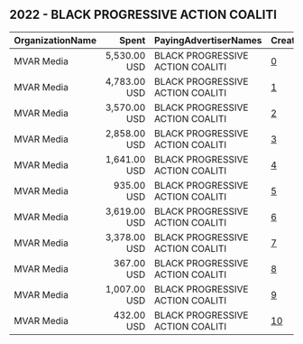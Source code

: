 ## 2022 - BLACK PROGRESSIVE ACTION COALITI 
|OrganizationName|Spent|PayingAdvertiserNames|CreativeUrls|Impressions|Genders|AgeBrackets|CountryCodes|BillingAddresses|CandidateBallotInformation|
|:---|---:|:---|:---|---:|:---|:---|:---|:---|:---|
|MVAR Media|5,530.00 USD|BLACK PROGRESSIVE ACTION COALITI|[0](https://www.snap.com/political-ads/asset/a12c4cffe4f2f4c9c4ac196d0cbd7a43b9628740847619663ed3190e19140e8a?mediaType=png)|1,829,447||49-|united states|"1421 Prince St Suite 320,Alexandria,22314,US"|BPAC|
|MVAR Media|4,783.00 USD|BLACK PROGRESSIVE ACTION COALITI|[1](https://www.snap.com/political-ads/asset/a2157742f56404e92bdcf6b1d80ad244ffc0f19fc3acde1565ac3136c5937754?mediaType=jpg)|1,536,414||49-|united states|"1421 Prince St Suite 320,Alexandria,22314,US"|BPAC|
|MVAR Media|3,570.00 USD|BLACK PROGRESSIVE ACTION COALITI|[2](https://www.snap.com/political-ads/asset/7cb2349ff9d618ee5cf0c28610f33430652efca5098c2106d2cdebdefbcdd0cf?mediaType=mp4)|1,061,659||18-49|united states|"1421 Prince St Suite 320,Alexandria,22314,US"|BPAC|
|MVAR Media|2,858.00 USD|BLACK PROGRESSIVE ACTION COALITI|[3](https://www.snap.com/political-ads/asset/ecfc6deb52de86d609d02b331270fdadb80237654e2e1283d2c6c483556d6776?mediaType=mp4)|838,670||18-49|united states|"1421 Prince St Suite 320,Alexandria,22314,US"|BPAC|
|MVAR Media|1,641.00 USD|BLACK PROGRESSIVE ACTION COALITI|[4](https://www.snap.com/political-ads/asset/28a6cf743843a0d7811633190d437a9541ae6edd254136f4232e47a1a6d0e4b0?mediaType=mp4)|500,201||18-49|united states|"1421 Prince St Suite 320,Alexandria,22314,US"|BPAC|
|MVAR Media|935.00 USD|BLACK PROGRESSIVE ACTION COALITI|[5](https://www.snap.com/political-ads/asset/ef538f60d3719e4cdd783fb7a5a566d416bf73afa15f9c4910791c5db6bc85bb?mediaType=png)|363,243||49-|united states|"1421 Prince St Suite 320,Alexandria,22314,US"|BPAC|
|MVAR Media|3,619.00 USD|BLACK PROGRESSIVE ACTION COALITI|[6](https://www.snap.com/political-ads/asset/20a8ce62ff2e09ff7a055b24caa0282312a361cceab90eab78d1a4a764cd81ad?mediaType=mp4)|249,066||18-49|united states|"1421 Prince St Suite 320,Alexandria,22314,US"|BPAC|
|MVAR Media|3,378.00 USD|BLACK PROGRESSIVE ACTION COALITI|[7](https://www.snap.com/political-ads/asset/984eabaee223e4e5f3b795684b16a130c891e211127aad38f2dbbccf05f52df5?mediaType=mp4)|228,091||18-49|united states|"1421 Prince St Suite 320,Alexandria,22314,US"|BPAC|
|MVAR Media|367.00 USD|BLACK PROGRESSIVE ACTION COALITI|[8](https://www.snap.com/political-ads/asset/88dedad6e990e4d629e91c899d009e534f38e325e9cc7066cefa522d5dbaca97?mediaType=mp4)|113,217||18-49|united states|"1421 Prince St Suite 320,Alexandria,22314,US"|BPAC|
|MVAR Media|1,007.00 USD|BLACK PROGRESSIVE ACTION COALITI|[9](https://www.snap.com/political-ads/asset/a2f0c509a82fbc7e8322cec7735bbd8bc9a2486319848522577e27eb61060a0b?mediaType=mp4)|68,162||18-49|united states|"1421 Prince St Suite 320,Alexandria,22314,US"|BPAC|
|MVAR Media|432.00 USD|BLACK PROGRESSIVE ACTION COALITI|[10](https://www.snap.com/political-ads/asset/007714f4ab04433ed3c4d012c3525ebd7fd190cc805ad91cbea2da846ebcf121?mediaType=mp4)|30,686||18-49|united states|"1421 Prince St Suite 320,Alexandria,22314,US"|BPAC|
